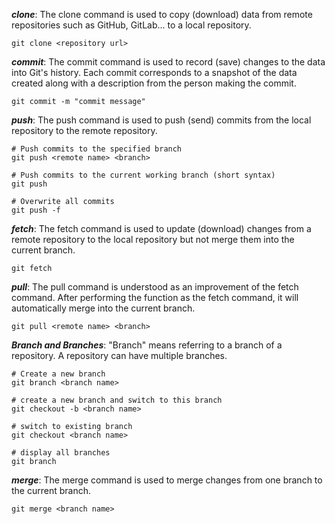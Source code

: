 ***clone***: The clone command is used to copy (download) data from remote repositories such as GitHub, GitLab... to a local repository.
```
git clone <repository url>
```

***commit***: The commit command is used to record (save) changes to the data into Git's history. Each commit corresponds to a snapshot of the data created along with a description from the person making the commit.
```
git commit -m "commit message"
```

***push***: The push command is used to push (send) commits from the local repository to the remote repository.
```
# Push commits to the specified branch
git push <remote name> <branch> 

# Push commits to the current working branch (short syntax)
git push

# Overwrite all commits
git push -f
```

***fetch***: The fetch command is used to update (download) changes from a remote repository to the local repository but not merge them into the current branch.
```
git fetch
```

***pull***: The pull command is understood as an improvement of the fetch command. After performing the function as the fetch command, it will automatically merge into the current branch.
```
git pull <remote name> <branch>
```

***Branch and Branches***: "Branch" means referring to a branch of a repository. A repository can have multiple branches.
```
# Create a new branch
git branch <branch name>

# create a new branch and switch to this branch
git checkout -b <branch name>

# switch to existing branch
git checkout <branch name>

# display all branches
git branch
```

***merge***: The merge command is used to merge changes from one branch to the current branch.
```
git merge <branch name>
```

